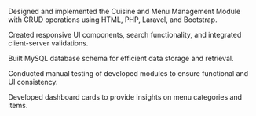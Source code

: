 Designed and implemented the Cuisine and Menu Management Module with CRUD operations using HTML, PHP, Laravel, and Bootstrap.

Created responsive UI components, search functionality, and integrated client-server validations.

Built MySQL database schema for efficient data storage and retrieval.

Conducted manual testing of developed modules to ensure functional and UI consistency.

Developed dashboard cards to provide insights on menu categories and items.

